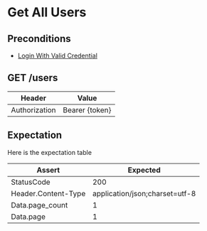 # Get All Users

## Preconditions

* [Login With Valid Credential](common/login.md)

## GET /users

| Header | Value |
| - | - |
| Authorization | Bearer {token} |

## Expectation

Here is the expectation table

| Assert | Expected |
| - | - |
| StatusCode | 200 |
| Header.Content-Type | application/json;charset=utf-8 |
| Data.page_count | 1 |
| Data.page | 1 |

